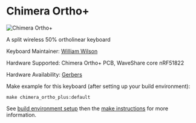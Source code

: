 # Chimera Ortho+

![Chimera Ortho+](https://i.imgur.com/tuDaGdT.jpg)

A split wireless 50% ortholinear keyboard 

Keyboard Maintainer: [William Wilson](https://github.com/GlenPickle)  


Hardware Supported: Chimera Ortho+ PCB, WaveShare core nRF51822

Hardware Availability: [Gerbers](https://github.com/GlenPickle/Chimera/tree/master/ortho_plus/gerbers)

Make example for this keyboard (after setting up your build environment):

    make chimera_ortho_plus:default

See [build environment setup](https://docs.qmk.fm/build_environment_setup.html) then the [make instructions](https://docs.qmk.fm/make_instructions.html) for more information.

